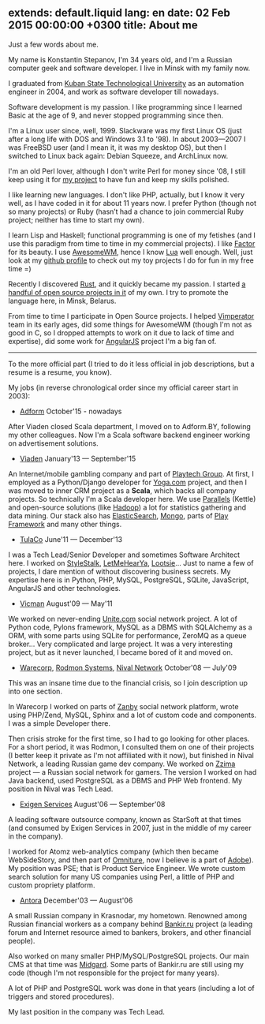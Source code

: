 extends: default.liquid
lang: en
date: 02 Feb 2015 00:00:00 +0300
title: About me
---

Just a few words about me.

My name is Konstantin Stepanov, I'm 34 years old, and I'm a Russian computer geek and software developer. I live in Minsk with my family now.

I graduated from [Kuban State Technological University][kubstu] as an
automation engineer in 2004, and work as software developer till nowadays.

[kubstu]: http://kubstu.ru/en

Software development is my passion. I like programming since I learned Basic at the age of 9, and never stopped programming since then.

I'm a Linux user since, well, 1999. Slackware was my first Linux OS (just after a long life with DOS and Windows 3.1 to '98). In about 2003—2007 I was FreeBSD user (and I mean it, it was my desktop OS), but then I switched to Linux back again: Debian Squeeze, and ArchLinux now.

I'm an old Perl lover, although I don't write Perl for money since '08, I still keep using it for [my project][fusqlfs] to have fun and keep my skills polished.

I like learning new languages. I don't like PHP, actually, but I know it very well, as I have coded in it for about 11 years now.
I prefer Python (though not so many projects) or Ruby (hasn’t had a chance to join commercial Ruby project; neither has time to start my own).

I learn Lisp and Haskell; functional programming is one of my fetishes (and I use this paradigm from time to time in my commercial projects). I like [Factor][factor] for its beauty. I use [AwesomeWM][awesome], hence I know [Lua][lua] well enough. Well, just look at my [github profile][github] to check out my toy projects I do for fun in my free time =)

Recently I discovered [Rust][rust], and it quickly became my passion.
I started [a handful of open source projects in it][my-rust-github] of my own. I try to promote the language here, in Minsk, Belarus.

From time to time I participate in Open Source projects. I helped
[Vimperator][vimp] team in its early ages, did some things for AwesomeWM (though I'm not as good in C, so I dropped attempts to work on it due to lack of time and expertise), did some work for [AngularJS][ng] project I'm a big fan of.

[fusqlfs]: https://github.com/kstep/fusqlfs
[awesome]: http://awesome.naquadah.org/
[github]: http://github.com/kstep/
[factor]: http://factorcode.org/
[vimp]: http://www.vimperator.org/vimperator
[ng]: http://angularjs.org
[lua]: http://www.lua.org/
[rust]: http://rust-lang.org/
[my-rust-github]: https://github.com/search?utf8=%E2%9C%93&q=user:kstep+language:rust

---

To the more official part (I tried to do it less official in job descriptions, but a resume is a resume, you know).

My jobs (in reverse chronological order since my official career start in 2003):

* [Adform][] October'15 - nowadays

After Viaden closed Scala department, I moved on to Adform.BY, following my other colleagues. Now I'm a Scala software backend engineer working on advertisement solutions.

[Adform]: http://www.adform.com/

* [Viaden][] January'13 — September'15

An Internet/mobile gambling company and part of [Playtech Group][playtech]. At first, I employed as a Python/Django developer for [Yoga.com][yoga] project, and then I was moved to inner CRM project as a **Scala**, which backs all company projects. So technically I'm a Scala developer here. We use [Parallels][] (Kettle) and open-source solutions (like [Hadoop][]) a lot for statistics gathering and data mining. Our stack also has [ElasticSearch][es], [Mongo][], parts of [Play Framework][play] and many other things.

[Viaden]: http://www.viaden.com/
[playtech]: http://www.playtech.com/
[yoga]: http://www.yoga.com/
[Parallels]: http://www.parallels.com
[Hadoop]: http://hadoop.apache.org/
[es]: http://www.elasticsearch.org/
[Mongo]: http://www.mongodb.org/
[play]: https://www.playframework.com/

* [TulaCo][] June'11 — December'13

I was a Tech Lead/Senior Developer and sometimes Software Architect here. I worked on [StyleStalk][], [LetMeHearYa][lmhy], [Lootsie][]... Just to name a few of projects, I dare mention of without discovering business secrets. My expertise here is in Python, PHP, MySQL, PostgreSQL, SQLite, JavaScript, AngularJS and other technologies.

[TulaCo]: http://tula.co/
[allen]: http://www.linkedin.com/in/ahurff
[StyleStalk]: http://www.stylestalk.com/
[lmhy]: http://www.letmehearya.com/
[Lootsie]: http://www.lootsie.com/

* [Vicman][] August'09 — May'11

We worked on never-ending [Unite.com][unite] social network project. A lot of Python code, Pylons framework, MySQL as a DBMS with SQLAlchemy as a ORM, with some parts using SQLite for performance, ZeroMQ as a queue broker... Very complicated and large project. It was a very interesting project, but as it never launched, I became bored of it and moved on.

[Vicman]: http://vicman.com/
[unite]: http://unite.com/

* [Warecorp][], [Rodmon Systems][rodmons], [Nival Network][nival] October'08 — July'09

This was an insane time due to the financial crisis, so I join description up into one section.

In Warecorp I worked on parts of [Zanby][] social network platform, wrote using PHP/Zend, MySQL, Sphinx and a lot of custom code and components. I was a simple Developer there.

Then crisis stroke for the first time, so I had to go looking for other places. For a short period, it was Rodmon, I consulted them on one of their projects (I better keep it private as I'm not affiliated with it now), but finished in Nival Network, a leading Russian game dev company. We worked on [Zzima] project — a Russian social network for gamers. The version I worked on had Java backend, used PostgreSQL as a DBMS and PHP Web frontend. My position in Nival was Tech Lead.

[Warecorp]: http://warecorp.com/
[rodmons]: http://www.rodmons.com/
[nival]: http://www.nival.com/
[Zanby]: http://zanby.com/
[Zzima]: http://zimma.com/

* [Exigen Services][exigen] August'06 — September'08

A leading software outsource company, known as StarSoft at that times (and consumed by Exigen Services in 2007, just in the middle of my career in the company).

I worked for Atomz web-analytics company (which then became WebSideStory, and then part of [Omniture][], now I believe is a part of [Adobe][]). My position was PSE; that is Product Service Engineer. We wrote custom search solution for many US companies using Perl, a little of PHP and custom propriety platform.

[exigen]: http://www.exigenservices.com/
[Omniture]: http://omniture.com/
[Adobe]: http://adobe.com/

* [Antora][] December'03 — August'06

A small Russian company in Krasnodar, my hometown. Renowned among Russian financial workers as a company behind [Bankir.ru][] project (a leading forum and Internet resource aimed to bankers, brokers, and other financial people).

Also worked on many smaller PHP/MySQL/PostgreSQL projects. Our main CMS at that time was [Midgard][]. Some parts of Bankir.ru are still using my code (though I'm not responsible for the project for many years).

A lot of PHP and PostgreSQL work was done in that years (including a lot of triggers and stored procedures).

My last position in the company was Tech Lead.

[Antora]: http://antora.ru/
[Bankir.ru]: http://bankir.ru/
[Midgard]: http://midgard-project.org/
